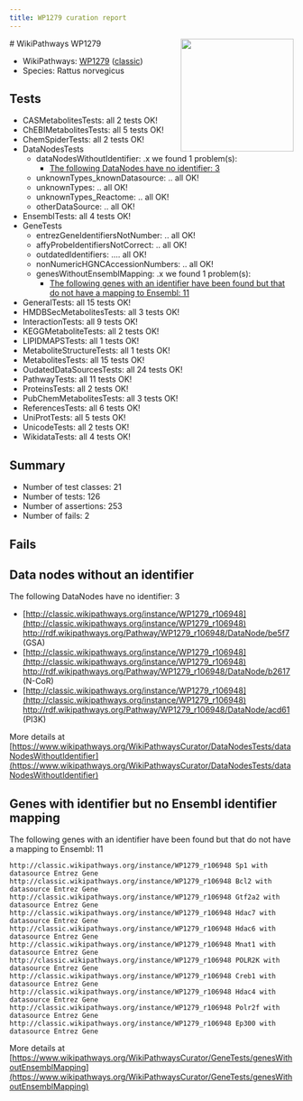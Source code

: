 ```yaml
---
title: WP1279 curation report
---
```


<img style="float: right; width: 200px" src="https://upload.wikimedia.org/wikipedia/commons/thumb/8/83/Wplogo_with_text_500.png/640px-Wplogo_with_text_500.png" />
# WikiPathways WP1279

* WikiPathways: [WP1279](https://wikipathways.org/pathways/WP1279) ([classic](https://classic.wikipathways.org/instance/WP1279))
* Species: Rattus norvegicus
## Tests
* CASMetabolitesTests: all 2 tests OK!
* ChEBIMetabolitesTests: all 5 tests OK!
* ChemSpiderTests: all 2 tests OK!
* DataNodesTests
    * dataNodesWithoutIdentifier: .x we found 1 problem(s):
        * [The following DataNodes have no identifier: 3](#d2d32fa2)
    * unknownTypes_knownDatasource: .. all OK!
    * unknownTypes: .. all OK!
    * unknownTypes_Reactome: .. all OK!
    * otherDataSource: .. all OK!
* EnsemblTests: all 4 tests OK!
* GeneTests
    * entrezGeneIdentifiersNotNumber: .. all OK!
    * affyProbeIdentifiersNotCorrect: .. all OK!
    * outdatedIdentifiers: .... all OK!
    * nonNumericHGNCAccessionNumbers: .. all OK!
    * genesWithoutEnsemblMapping: .x we found 1 problem(s):
        * [The following genes with an identifier have been found but that do not have a mapping to Ensembl: 11](#c4e5430e)
* GeneralTests: all 15 tests OK!
* HMDBSecMetabolitesTests: all 3 tests OK!
* InteractionTests: all 9 tests OK!
* KEGGMetaboliteTests: all 2 tests OK!
* LIPIDMAPSTests: all 1 tests OK!
* MetaboliteStructureTests: all 1 tests OK!
* MetabolitesTests: all 15 tests OK!
* OudatedDataSourcesTests: all 24 tests OK!
* PathwayTests: all 11 tests OK!
* ProteinsTests: all 2 tests OK!
* PubChemMetabolitesTests: all 3 tests OK!
* ReferencesTests: all 6 tests OK!
* UniProtTests: all 5 tests OK!
* UnicodeTests: all 2 tests OK!
* WikidataTests: all 4 tests OK!


## Summary

* Number of test classes: 21
* Number of tests: 126
* Number of assertions: 253
* Number of fails: 2

## Fails

<a name="d2d32fa2" />

## Data nodes without an identifier

The following DataNodes have no identifier: 3

* [http://classic.wikipathways.org/instance/WP1279_r106948](http://classic.wikipathways.org/instance/WP1279_r106948) http://rdf.wikipathways.org/Pathway/WP1279_r106948/DataNode/be5f7 (GSA)
* [http://classic.wikipathways.org/instance/WP1279_r106948](http://classic.wikipathways.org/instance/WP1279_r106948) http://rdf.wikipathways.org/Pathway/WP1279_r106948/DataNode/b2617 (N-CoR)
* [http://classic.wikipathways.org/instance/WP1279_r106948](http://classic.wikipathways.org/instance/WP1279_r106948) http://rdf.wikipathways.org/Pathway/WP1279_r106948/DataNode/acd61 (PI3K)


More details at [https://www.wikipathways.org/WikiPathwaysCurator/DataNodesTests/dataNodesWithoutIdentifier](https://www.wikipathways.org/WikiPathwaysCurator/DataNodesTests/dataNodesWithoutIdentifier)

<a name="c4e5430e" />

## Genes with identifier but no Ensembl identifier mapping

The following genes with an identifier have been found but that do not have a mapping to Ensembl: 11
```
http://classic.wikipathways.org/instance/WP1279_r106948 Sp1 with datasource Entrez Gene
http://classic.wikipathways.org/instance/WP1279_r106948 Bcl2 with datasource Entrez Gene
http://classic.wikipathways.org/instance/WP1279_r106948 Gtf2a2 with datasource Entrez Gene
http://classic.wikipathways.org/instance/WP1279_r106948 Hdac7 with datasource Entrez Gene
http://classic.wikipathways.org/instance/WP1279_r106948 Hdac6 with datasource Entrez Gene
http://classic.wikipathways.org/instance/WP1279_r106948 Mnat1 with datasource Entrez Gene
http://classic.wikipathways.org/instance/WP1279_r106948 POLR2K with datasource Entrez Gene
http://classic.wikipathways.org/instance/WP1279_r106948 Creb1 with datasource Entrez Gene
http://classic.wikipathways.org/instance/WP1279_r106948 Hdac4 with datasource Entrez Gene
http://classic.wikipathways.org/instance/WP1279_r106948 Polr2f with datasource Entrez Gene
http://classic.wikipathways.org/instance/WP1279_r106948 Ep300 with datasource Entrez Gene
```

More details at [https://www.wikipathways.org/WikiPathwaysCurator/GeneTests/genesWithoutEnsemblMapping](https://www.wikipathways.org/WikiPathwaysCurator/GeneTests/genesWithoutEnsemblMapping)

